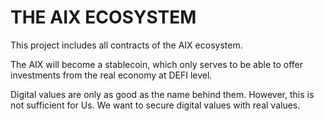 # THE AIX ECOSYSTEM

<p>This project includes all contracts of the AIX ecosystem.<p>

<p>The AIX will become a stablecoin, which only serves to be able to offer investments from the real economy at DEFI level.<p>

<p>Digital values ​​are only as good as the name behind them. However, this is not sufficient for Us. We want to secure digital values ​​with real values.<p>

